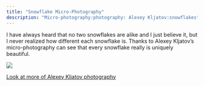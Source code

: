 ```yaml
---
title: "Snowflake Micro-Photography"
description: "Micro-photography:photography: Alexey Kljatov:snowflakes"
---
```

I have always heard that no two snowflakes are alike and I just believe it, but I never realized how different each snowflake is. Thanks to  Alexey Kljatov’s micro-photography can see that every snowflake really is  uniquely beautiful.   


<img src="/Blog/img/snowflake.png" class="pic">

<a class="moreinfo" href="https://alexey-kljatov.pixels.com/"> Look at more of Alexey Kljatov photography</a>
